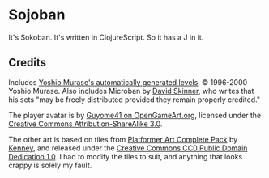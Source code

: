 # Sojoban

It's Sokoban. It's written in ClojureScript. So it has a J in it.


## Credits

Includes [Yoshio Murase's automatically generated
levels](http://www.ne.jp/asahi/ai/yoshio/sokoban/auto52/index.html), ©
1996-2000 Yoshio Murase. Also includes Microban by [David
Skinner](https://web.archive.org/web/20130606220354/http://users.bentonrea.com/~sasquatch/sokoban),
who writes that his sets "may be freely distributed provided they remain
properly credited."

The player avatar is by [Guyome41 on
OpenGameArt.org](http://opengameart.org/content/2d-rpg-character), licensed
under the [Creative Commons Attribution-ShareAlike
3.0](http://creativecommons.org/licenses/by-sa/3.0/).

The other art is based on tiles from [Platformer Art Complete
Pack](http://opengameart.org/content/platformer-art-complete-pack-often-updated)
by [Kenney](http://www.kenney.nl), and released under the [Creative
Commons CC0 Public Domain Dedication
1.0](http://creativecommons.org/publicdomain/zero/1.0/). I had to modify
the tiles to suit, and anything that looks crappy is solely my fault.
